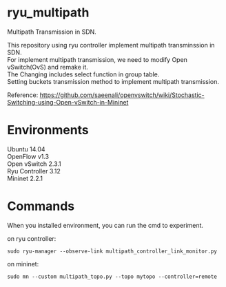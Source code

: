 # ryu_multipath
Multipath Transmission in SDN.

This repository using ryu controller implement multipath transminssion in SDN.  
For implement multipath transmission, we need to modify Open vSwitch(OvS) and remake it.  
The Changing includes select function in group table.  
Setting buckets transmission method to implement multipath transmission.  

Reference: https://github.com/saeenali/openvswitch/wiki/Stochastic-Switching-using-Open-vSwitch-in-Mininet

# Environments
Ubuntu 14.04  
OpenFlow v1.3  
Open vSwitch 2.3.1  
Ryu Controller 3.12  
Mininet 2.2.1  

# Commands
When you installed environment, you can run the cmd to experiment.
  
on ryu controller:  
```
sudo ryu-manager --observe-link multipath_controller_link_monitor.py
```
  
on mininet:  
```
sudo mn --custom multipath_topo.py --topo mytopo --controller=remote
```
